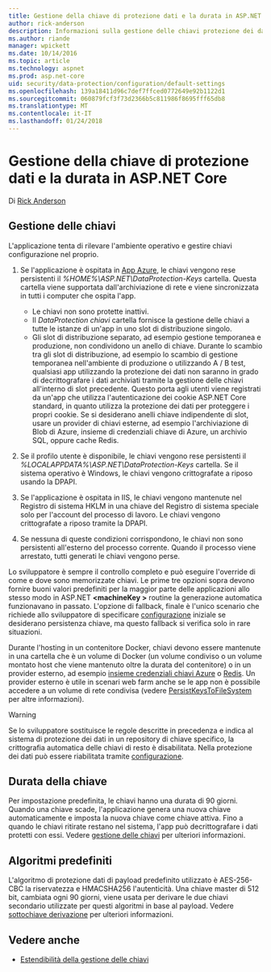 ```yaml
---
title: Gestione della chiave di protezione dati e la durata in ASP.NET Core
author: rick-anderson
description: Informazioni sulla gestione delle chiavi protezione dei dati e la durata in ASP.NET Core.
ms.author: riande
manager: wpickett
ms.date: 10/14/2016
ms.topic: article
ms.technology: aspnet
ms.prod: asp.net-core
uid: security/data-protection/configuration/default-settings
ms.openlocfilehash: 139a18411d96c7def7ffced0772649e92b1122d1
ms.sourcegitcommit: 060879fcf3f73d2366b5c811986f8695fff65db8
ms.translationtype: MT
ms.contentlocale: it-IT
ms.lasthandoff: 01/24/2018
---
```

# <a name="data-protection-key-management-and-lifetime-in-aspnet-core"></a>Gestione della chiave di protezione dati e la durata in ASP.NET Core

Di [Rick Anderson](https://twitter.com/RickAndMSFT)

## <a name="key-management"></a>Gestione delle chiavi

L'applicazione tenta di rilevare l'ambiente operativo e gestire chiavi configurazione nel proprio.

1. Se l'applicazione è ospitata in [App Azure](https://azure.microsoft.com/services/app-service/), le chiavi vengono rese persistenti il *%HOME%\ASP.NET\DataProtection-Keys* cartella. Questa cartella viene supportata dall'archiviazione di rete e viene sincronizzata in tutti i computer che ospita l'app.
   * Le chiavi non sono protette inattivi.
   * Il *DataProtection chiavi* cartella fornisce la gestione delle chiavi a tutte le istanze di un'app in uno slot di distribuzione singolo.
   * Gli slot di distribuzione separato, ad esempio gestione temporanea e produzione, non condividono un anello di chiave. Durante lo scambio tra gli slot di distribuzione, ad esempio lo scambio di gestione temporanea nell'ambiente di produzione o utilizzando A / B test, qualsiasi app utilizzando la protezione dei dati non saranno in grado di decrittografare i dati archiviati tramite la gestione delle chiavi all'interno di slot precedente. Questo porta agli utenti viene registrati da un'app che utilizza l'autenticazione dei cookie ASP.NET Core standard, in quanto utilizza la protezione dei dati per proteggere i propri cookie. Se si desiderano anelli chiave indipendente di slot, usare un provider di chiavi esterne, ad esempio l'archiviazione di Blob di Azure, insieme di credenziali chiave di Azure, un archivio SQL, oppure cache Redis.

1. Se il profilo utente è disponibile, le chiavi vengono rese persistenti il *%LOCALAPPDATA%\ASP.NET\DataProtection-Keys* cartella. Se il sistema operativo è Windows, le chiavi vengono crittografate a riposo usando la DPAPI.

1. Se l'applicazione è ospitata in IIS, le chiavi vengono mantenute nel Registro di sistema HKLM in una chiave del Registro di sistema speciale solo per l'account del processo di lavoro. Le chiavi vengono crittografate a riposo tramite la DPAPI.

1. Se nessuna di queste condizioni corrispondono, le chiavi non sono persistenti all'esterno del processo corrente. Quando il processo viene arrestato, tutti generati le chiavi vengono perse.

Lo sviluppatore è sempre il controllo completo e può eseguire l'override di come e dove sono memorizzate chiavi. Le prime tre opzioni sopra devono fornire buoni valori predefiniti per la maggior parte delle applicazioni allo stesso modo in ASP.NET  **\<machineKey >** routine la generazione automatica funzionavano in passato. L'opzione di fallback, finale è l'unico scenario che richiede allo sviluppatore di specificare [configurazione](xref:security/data-protection/configuration/overview) iniziale se desiderano persistenza chiave, ma questo fallback si verifica solo in rare situazioni.

Durante l'hosting in un contenitore Docker, chiavi devono essere mantenute in una cartella che è un volume di Docker (un volume condiviso o un volume montato host che viene mantenuto oltre la durata del contenitore) o in un provider esterno, ad esempio [insieme credenziali chiavi Azure](https://azure.microsoft.com/services/key-vault/) o [Redis](https://redis.io/). Un provider esterno è utile in scenari web farm anche se le app non è possibile accedere a un volume di rete condivisa (vedere [PersistKeysToFileSystem](xref:security/data-protection/configuration/overview#persistkeystofilesystem) per altre informazioni).

> [!WARNING]
> Se lo sviluppatore sostituisce le regole descritte in precedenza e indica al sistema di protezione dei dati in un repository di chiave specifico, la crittografia automatica delle chiavi di resto è disabilitata. Nella protezione dei dati può essere riabilitata tramite [configurazione](xref:security/data-protection/configuration/overview).

## <a name="key-lifetime"></a>Durata della chiave

Per impostazione predefinita, le chiavi hanno una durata di 90 giorni. Quando una chiave scade, l'applicazione genera una nuova chiave automaticamente e imposta la nuova chiave come chiave attiva. Fino a quando le chiavi ritirate restano nel sistema, l'app può decrittografare i dati protetti con essi. Vedere [gestione delle chiavi](xref:security/data-protection/implementation/key-management#key-expiration-and-rolling) per ulteriori informazioni.

## <a name="default-algorithms"></a>Algoritmi predefiniti

L'algoritmo di protezione dati di payload predefinito utilizzato è AES-256-CBC la riservatezza e HMACSHA256 l'autenticità. Una chiave master di 512 bit, cambiata ogni 90 giorni, viene usata per derivare le due chiavi secondario utilizzate per questi algoritmi in base al payload. Vedere [sottochiave derivazione](xref:security/data-protection/implementation/subkeyderivation#additional-authenticated-data-and-subkey-derivation) per ulteriori informazioni.

## <a name="see-also"></a>Vedere anche

* [Estendibilità della gestione delle chiavi](xref:security/data-protection/extensibility/key-management)

